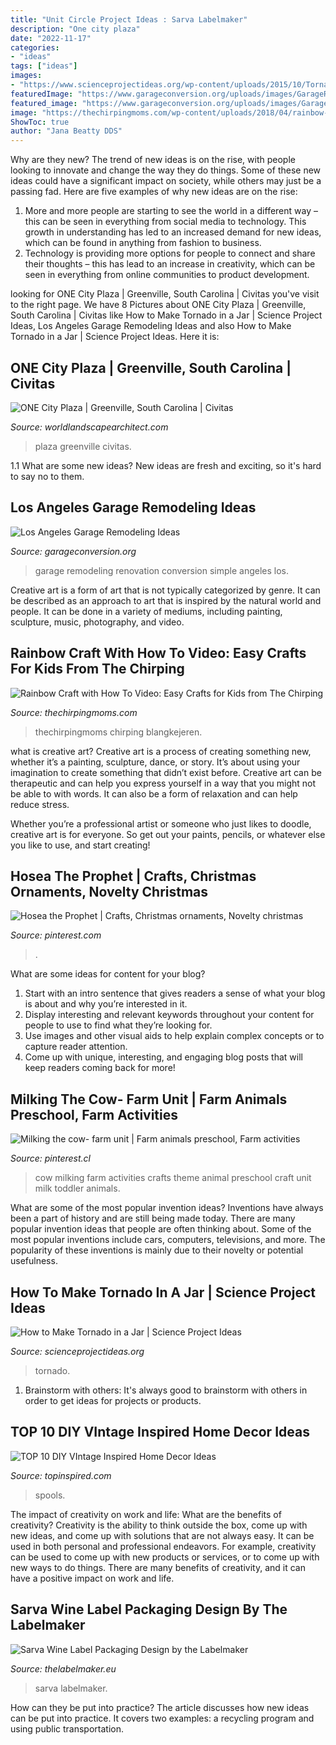 ```yaml
---
title: "Unit Circle Project Ideas : Sarva Labelmaker"
description: "One city plaza"
date: "2022-11-17"
categories:
- "ideas"
tags: ["ideas"]
images:
- "https://www.scienceprojectideas.org/wp-content/uploads/2015/10/Tornado-in-a-Jar-Science-Experiment.jpg"
featuredImage: "https://www.garageconversion.org/uploads/images/GarageRemodeling/Garage-remodeling--5-.jpg"
featured_image: "https://www.garageconversion.org/uploads/images/GarageRemodeling/Garage-remodeling--5-.jpg"
image: "https://thechirpingmoms.com/wp-content/uploads/2018/04/rainbow-craft-pin.jpg"
ShowToc: true
author: "Jana Beatty DDS"
---
```



Why are they new?
The trend of new ideas is on the rise, with people looking to innovate and change the way they do things. Some of these new ideas could have a significant impact on society, while others may just be a passing fad. Here are five examples of why new ideas are on the rise: 
1) More and more people are starting to see the world in a different way – this can be seen in everything from social media to technology. This growth in understanding has led to an increased demand for new ideas, which can be found in anything from fashion to business. 
2) Technology is providing more options for people to connect and share their thoughts – this has lead to an increase in creativity, which can be seen in everything from online communities to product development.

	

		
looking for ONE City Plaza | Greenville, South Carolina | Civitas you've visit to the right page. We have 8 Pictures about ONE City Plaza | Greenville, South Carolina | Civitas like How to Make Tornado in a Jar | Science Project Ideas, Los Angeles Garage Remodeling Ideas and also How to Make Tornado in a Jar | Science Project Ideas. Here it is:
		
    
## ONE City Plaza | Greenville, South Carolina | Civitas

<img loading=lazy src="https://worldlandscapearchitect.com/wp-content/uploads/2014/08/ONE-City-Plaza.-photo-by-Civitas-Inc-.jpg" onerror="this.onerror=null;this.src='https://tse2.mm.bing.net/th?id=OIP.H6YM66NKEFtYVucrc6uuewHaJ4&amp;pid=15.1';" alt="ONE City Plaza | Greenville, South Carolina | Civitas">

_Source: worldlandscapearchitect.com_

>plaza greenville civitas. 

	

1.1 What are some new ideas?
New ideas are fresh and exciting, so it's hard to say no to them.

    
## Los Angeles Garage Remodeling Ideas

<img loading=lazy src="https://www.garageconversion.org/uploads/images/GarageRemodeling/Garage-remodeling--5-.jpg" onerror="this.onerror=null;this.src='https://tse2.mm.bing.net/th?id=OIP.-Ilx9Qn1c4Q3CI1eYTch-QHaDc&amp;pid=15.1';" alt="Los Angeles Garage Remodeling Ideas">

_Source: garageconversion.org_

>garage remodeling renovation conversion simple angeles los. 

	

Creative art is a form of art that is not typically categorized by genre. It can be described as an approach to art that is inspired by the natural world and people. It can be done in a variety of mediums, including painting, sculpture, music, photography, and video.

    
## Rainbow Craft With How To Video: Easy Crafts For Kids From The Chirping

<img loading=lazy src="https://thechirpingmoms.com/wp-content/uploads/2018/04/rainbow-craft-pin.jpg" onerror="this.onerror=null;this.src='https://tse2.mm.bing.net/th?id=OIP.cwo44JAfY5Qafc3bMj6PEwHaNa&amp;pid=15.1';" alt="Rainbow Craft with How To Video: Easy Crafts for Kids from The Chirping">

_Source: thechirpingmoms.com_

>thechirpingmoms chirping blangkejeren. 

	

what is creative art?
Creative art is a process of creating something new, whether it’s a painting, sculpture, dance, or story. It’s about using your imagination to create something that didn’t exist before. 
Creative art can be therapeutic and can help you express yourself in a way that you might not be able to with words. It can also be a form of relaxation and can help reduce stress. 

Whether you’re a professional artist or someone who just likes to doodle, creative art is for everyone. So get out your paints, pencils, or whatever else you like to use, and start creating!

    
## Hosea The Prophet | Crafts, Christmas Ornaments, Novelty Christmas

<img loading=lazy src="https://i.pinimg.com/736x/24/78/80/24788050a7890d2dd6b97b06d4351880.jpg" onerror="this.onerror=null;this.src='https://tse2.mm.bing.net/th?id=OIP.OgZcDAUsgaF1lF45jJc3fwHaJ3&amp;pid=15.1';" alt="Hosea the Prophet | Crafts, Christmas ornaments, Novelty christmas">

_Source: pinterest.com_

>. 

	

What are some ideas for content for your blog?
1. Start with an intro sentence that gives readers a sense of what your blog is about and why you’re interested in it.
2. Display interesting and relevant keywords throughout your content for people to use to find what they’re looking for.
3. Use images and other visual aids to help explain complex concepts or to capture reader attention.
4. Come up with unique, interesting, and engaging blog posts that will keep readers coming back for more!

    
## Milking The Cow- Farm Unit | Farm Animals Preschool, Farm Activities

<img loading=lazy src="https://i.pinimg.com/736x/05/94/1b/05941ba00a487e3f4d7375a55aa45484.jpg" onerror="this.onerror=null;this.src='https://tse2.mm.bing.net/th?id=OIP.5wweN1dHM_xbb-fJYYuzegHaJ4&amp;pid=15.1';" alt="Milking the cow- farm unit | Farm animals preschool, Farm activities">

_Source: pinterest.cl_

>cow milking farm activities crafts theme animal preschool craft unit milk toddler animals. 

	

What are some of the most popular invention ideas?
Inventions have always been a part of history and are still being made today. There are many popular invention ideas that people are often thinking about. Some of the most popular inventions include cars, computers, televisions, and more. The popularity of these inventions is mainly due to their novelty or potential usefulness.

    
## How To Make Tornado In A Jar | Science Project Ideas

<img loading=lazy src="https://www.scienceprojectideas.org/wp-content/uploads/2015/10/Tornado-in-a-Jar-Science-Experiment.jpg" onerror="this.onerror=null;this.src='https://tse3.mm.bing.net/th?id=OIP.CxSfG_lQ7DuwcfHDgqZ1egHaLH&amp;pid=15.1';" alt="How to Make Tornado in a Jar | Science Project Ideas">

_Source: scienceprojectideas.org_

>tornado. 

	

1. Brainstorm with others: It's always good to brainstorm with others in order to get ideas for projects or products.

    
## TOP 10 DIY VIntage Inspired Home Decor Ideas

<img loading=lazy src="https://www.topinspired.com/wp-content/uploads/2015/04/DIY-Vintage-Wooden-Spools.jpg" onerror="this.onerror=null;this.src='https://tse3.mm.bing.net/th?id=OIP.YeaLEHeRMUmaGvgFYZLHzwHaLL&amp;pid=15.1';" alt="TOP 10 DIY VIntage Inspired Home Decor Ideas">

_Source: topinspired.com_

>spools. 

	

The impact of creativity on work and life: What are the benefits of creativity?
Creativity is the ability to think outside the box, come up with new ideas, and come up with solutions that are not always easy. It can be used in both personal and professional endeavors. For example, creativity can be used to come up with new products or services, or to come up with new ways to do things. There are many benefits of creativity, and it can have a positive impact on work and life.

    
## Sarva Wine Label Packaging Design By The Labelmaker

<img loading=lazy src="https://www.thelabelmaker.eu/wp-content/uploads/2020/03/sarva-wine-label-design_02-768x1152.jpg" onerror="this.onerror=null;this.src='https://tse1.mm.bing.net/th?id=OIP.r0MWj9tGow127y3CviuQZAHaLH&amp;pid=15.1';" alt="Sarva Wine Label Packaging Design by the Labelmaker">

_Source: thelabelmaker.eu_

>sarva labelmaker. 

	

How can they be put into practice?
The article discusses how new ideas can be put into practice. It covers two examples: a recycling program and using public transportation.

